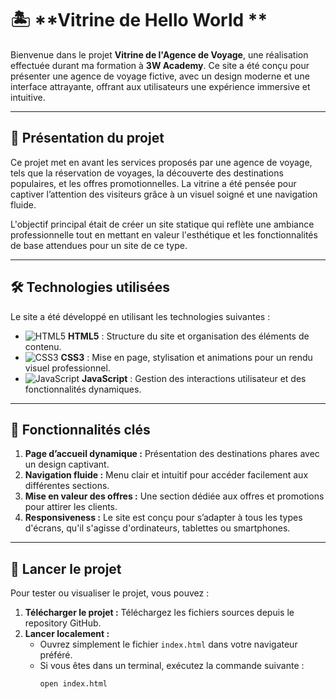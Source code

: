 # 🏝️ **Vitrine de Hello World **

Bienvenue dans le projet **Vitrine de l'Agence de Voyage**, une réalisation effectuée durant ma formation à **3W Academy**. Ce site a été conçu pour présenter une agence de voyage fictive, avec un design moderne et une interface attrayante, offrant aux utilisateurs une expérience immersive et intuitive.

---

## 📜 **Présentation du projet**

Ce projet met en avant les services proposés par une agence de voyage, tels que la réservation de voyages, la découverte des destinations populaires, et les offres promotionnelles. La vitrine a été pensée pour captiver l’attention des visiteurs grâce à un visuel soigné et une navigation fluide.

L'objectif principal était de créer un site statique qui reflète une ambiance professionnelle tout en mettant en valeur l'esthétique et les fonctionnalités de base attendues pour un site de ce type.

---

## 🛠️ **Technologies utilisées**

Le site a été développé en utilisant les technologies suivantes :  
- ![HTML5](https://img.icons8.com/color/48/000000/html-5.png) **HTML5** : Structure du site et organisation des éléments de contenu.  
- ![CSS3](https://img.icons8.com/color/48/000000/css3.png) **CSS3** : Mise en page, stylisation et animations pour un rendu visuel professionnel.  
- ![JavaScript](https://img.icons8.com/color/48/000000/javascript.png) **JavaScript** : Gestion des interactions utilisateur et des fonctionnalités dynamiques.

---

## 🌟 **Fonctionnalités clés**

1. **Page d’accueil dynamique :** Présentation des destinations phares avec un design captivant.  
2. **Navigation fluide :** Menu clair et intuitif pour accéder facilement aux différentes sections.  
3. **Mise en valeur des offres :** Une section dédiée aux offres et promotions pour attirer les clients.  
4. **Responsiveness :** Le site est conçu pour s’adapter à tous les types d'écrans, qu'il s'agisse d'ordinateurs, tablettes ou smartphones.

---

## 🚀 **Lancer le projet**

Pour tester ou visualiser le projet, vous pouvez :  

1. **Télécharger le projet :** Téléchargez les fichiers sources depuis le repository GitHub.  
2. **Lancer localement :**  
   - Ouvrez simplement le fichier `index.html` dans votre navigateur préféré.  
   - Si vous êtes dans un terminal, exécutez la commande suivante :  
     ```bash
     open index.html
     ```


